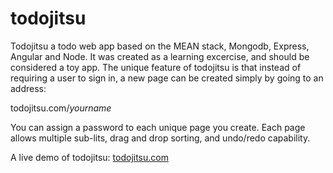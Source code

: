 # todojitsu

Todojitsu a todo web app based on the MEAN stack, Mongodb, Express, Angular and Node. It was created as a learning excercise, and should be considered a toy app. The unique feature of todojitsu is that instead of requiring a user to sign in, a new page can be created simply by going to an address:

todojitsu.com/*yourname*

You can assign a password to each unique page you create. Each page allows multiple sub-lits, drag and drop sorting, and undo/redo capability.

A live demo of todojitsu:
  [todojitsu.com](http://todojitsu.com)

